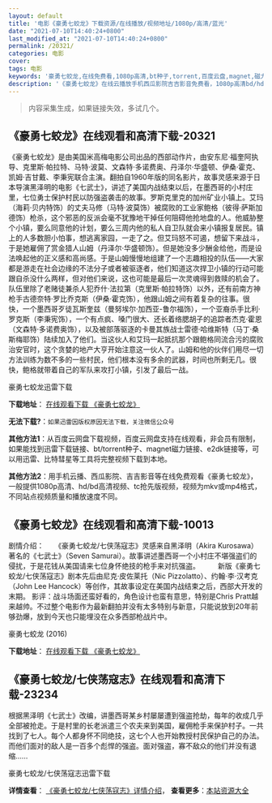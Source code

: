 ```yaml
---
layout: default
title: '电影《豪勇七蛟龙》下载资源/在线播放/视频地址/1080p/高清/蓝光'
date: "2021-07-10T14:40:24+0800"
last_modified_at: "2021-07-10T14:40:24+0800"
permalink: /20321/
categories: 电影
cover:
tags: 电影
keywords: '豪勇七蛟龙,在线免费看,1080p高清,bt种子,torrent,百度云盘,magnet,磁力链,迅雷下载资源'
description: '《豪勇七蛟龙》在线云播放手机西瓜影院吉吉影音免费看，1080p高清bd/hd未删减完整版和tc抢先枪版，mkv/mp4格式，附带bt/torrent种子、magnet/磁力链、百度云盘、网盘资源迅雷下载链接'
---
```


>内容采集生成，如果链接失效，多试几个。


## 《豪勇七蛟龙》在线观看和高清下载-20321

《豪勇七蛟龙》是由美国米高梅电影公司出品的西部动作片，由安东尼·福奎阿执导、克里斯·帕拉特、马特·波莫、文森特·多诺费奥、丹泽尔·华盛顿、伊桑·霍克、凯姆·吉甘戴、李秉宪联合主演。翻拍自1960年版的同名影片，故事灵感来源于日本导演黑泽明的电影《七武士》，讲述了美国内战结束以后，在墨西哥的小村庄里，七位勇士保护村民以防强盗袭击的故事。罗斯克里克的加州矿业小镇上。艾玛（海莉·贝内特饰）的丈夫马修（马特·波莫饰）被腐败的工业家鲍格（彼得·萨斯加德饰）枪杀，这个邪恶的反派会毫不犹豫地干掉任何阻碍他抢地盘的人。他威胁整个小镇，要么同意他的计划，要么三周内他的私人自卫队就会来小镇报复居民。镇上的人多数胆小怕事，想逃离家园，一走了之。但艾玛怒不可遏，想留下来战斗，于是她雇佣了赏金猎人山姆（丹泽尔·华盛顿饰）。但是她没多少酬金给他，而是设法唤起他的正义感和高尚感。于是山姆慢慢地组建了一个志趣相投的队伍——大家都是游走在社会边缘的不法分子或者被驱逐者，他们知道这次捍卫小镇的行动可能跟自杀没什么两样，但对他们来说，这也可能是最后一次灵魂得到救赎的机会了。队伍里除了老赌徒兼杀人犯乔什·法拉第（克里斯·帕拉特饰）以外，还有前南方神枪手古德奈特·罗比乔克斯（伊桑·霍克饰），他跟山姆之间有着复杂的往事。很快，一个墨西哥歹徒瓦斯奎兹（曼努埃尔·加西亚-鲁尔福饰），一个亚裔杀手比利·罗克斯（李秉宪饰），一个有点疯、嗓门很大、还长着络腮胡子的追踪者杰克·霍恩（文森特·多诺费奥饰），以及被部落驱逐的卡曼其族战士雷德·哈维斯特（马丁·桑斯梅耶饰）陆续加入了他们。当这伙人和艾玛一起抵抗那个跟鲍格同流合污的腐败治安官时，这个贪婪的地产大亨开始注意这一伙人了。山姆和他的伙伴们用尽一切方法训练为数不多的一些村民，他们根本没有多余的武器，时间也所剩无几。很快，鲍格就带着自己的军队来攻打小镇，引发了最后一战。


豪勇七蛟龙迅雷下载

**下载地址**： [在线观看下载 《豪勇七蛟龙》](https://www.993dy.com//vod-detail-id-25077.html) 


**无法下载?**：`如果迅雷因版权原因无法下载，关注微信公众号 `

**其他方法1**：从百度云网盘下载视频，百度云网盘支持在线观看，非会员有限制，如果能找到迅雷下载链接、bt/torrent种子、magnet磁力链接、e2dk链接等，可以用迅雷、比特彗星等工具将完整视频下载到本地。

**其他方法2**：用手机云播、西瓜影院、吉吉影音等在线免费观看《豪勇七蛟龙》，一般提供1080p高清、hd/bd高清视频、tc抢先版视频，视频为mkv或mp4格式，不同站点视频质量和播放速度不同。


## 《豪勇七蛟龙》在线观看和高清下载-10013

剧情介绍：　　《豪勇七蛟龙/七侠荡寇志》灵感来自黑泽明（Akira Kurosawa）著名的《七武士》（Seven Samurai）。故事讲述墨西哥一个小村庄不堪强盗们的侵扰，于是花钱从美国请来七位身怀绝技的枪手来对抗强盗。  　　新版《豪勇七蛟龙/七侠荡寇志》剧本先后由尼克·皮佐莱托（Nic Pizzolatto）、约翰·李·汉考克（John Lee Hancock）等创作，其故事设定在美国内战结束之后，西部大开发的末期。 影评：战斗场面还蛮好看的，角色设计也蛮有意思，特别是Chris Pratt越来越帅。不过整个电影作为最新翻拍并没有太多特别与新意，只能说放到20年前够劲爆，放到今天也只能埋没在众多西部枪战片中。


豪勇七蛟龙 (2016)

**下载地址**： [在线观看下载 《豪勇七蛟龙》](https://www.btbtdy.me/btdy/dy7138.html) 


## 《豪勇七蛟龙/七侠荡寇志》在线观看和高清下载-23234

根据黑泽明《七武士》改编，讲墨西哥某乡村屡屡遭到强盗抢劫，每年的收成几乎全部被抢走。于是村里的长老派遣三个农夫来到美国，雇佣枪手来保护村子。一共找到了七人。每个人都身怀不同绝技，这七个人也开始教授村民保护自己的办法。而他们面对的敌人是一百多个彪悍的强盗。面对强盗，寡不敌众的他们并没有退缩……


豪勇七蛟龙/七侠荡寇志迅雷下载

**详情查看**： [《豪勇七蛟龙/七侠荡寇志》详情介绍](/movie/23234/)， **查看更多**：[本站资源大全](/movie/t/all/)

